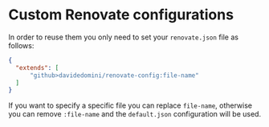 # Custom Renovate configurations
In order to reuse them you only need to set your ``renovate.json`` file as follows:
``` json
{
  "extends": [
      "github>davidedomini/renovate-config:file-name"
  ]
}
```
If you want to specify a specific file you can replace ``file-name``, otherwise you can remove ``:file-name`` and the ``default.json`` configuration will be used.
